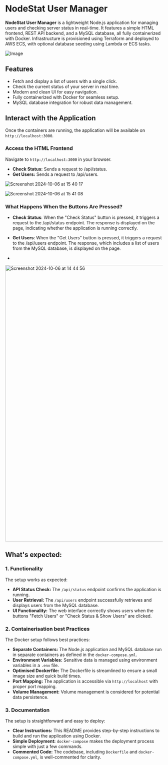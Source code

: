 #  NodeStat User Manager

**NodeStat User Manager** is a lightweight Node.js application for managing users and checking server status in real-time. It features a simple HTML frontend, REST API backend, and a MySQL database, all fully containerized with Docker. Infrastructure is provisioned using Terraform and deployed to AWS ECS, with optional database seeding using Lambda or ECS tasks.


![Image](https://github.com/user-attachments/assets/b08b4b82-2170-4f52-bfd6-011210ba5870)

## Features
- Fetch and display a list of users with a single click.
- Check the current status of your server in real time.
- Modern and clean UI for easy navigation.
- Fully containerized with Docker for seamless setup.
- MySQL database integration for robust data management.



## Interact with the Application

Once the containers are running, the application will be available on `http://localhost:3000`.

### Access the HTML Frontend

Navigate to `http://localhost:3000` in your browser.

- **Check Status:** Sends a request to /api/status.
- **Get Users:** Sends a request to /api/users.

![Screenshot 2024-10-06 at 15 40 17](https://github.com/user-attachments/assets/90067aa2-1e50-4ea7-aa51-b557e6acb192)

![Screenshot 2024-10-06 at 15 41 08](https://github.com/user-attachments/assets/941ad455-7fe5-41db-8d3e-9b29d85fb465)

### What Happens When the Buttons Are Pressed?

- **Check Status**: When the "Check Status" button is pressed, it triggers a request to the /api/status endpoint. The response is displayed on the page, indicating whether the application is running correctly.

- **Get Users**: When the "Get Users" button is pressed, it triggers a request to the /api/users endpoint. The response, which includes a list of users from the MySQL database, is displayed on the page.
-
<img width="885" alt="Screenshot 2024-10-06 at 14 44 56" src="https://github.com/user-attachments/assets/2b10ebbf-73b2-4507-89ce-d7bf9a99fbca">


## What's expected:

### 1. Functionality
The setup works as expected:
- **API Status Check:** The `/api/status` endpoint confirms the application is running.
- **User Retrieval:** The `/api/users` endpoint successfully retrieves and displays users from the MySQL database.
- **UI Functionality:** The web interface correctly shows users when the buttons "Fetch Users" or "Check Status & Show Users" are clicked.

### 2. Containerisation best Practices
The Docker setup follows best practices:
- **Separate Containers:** The Node.js application and MySQL database run in separate containers as defined in the `docker-compose.yml`.
- **Environment Variables:** Sensitive data is managed using environment variables in a `.env` file.
- **Optimised Dockerfile:** The Dockerfile is streamlined to ensure a small image size and quick build times.
- **Port Mapping:** The application is accessible via `http://localhost` with proper port mapping.
- **Volume Management:** Volume management is considered for potential data persistence.

### 3. Documentation
The setup is straightforward and easy to deploy:
- **Clear Instructions:** This README provides step-by-step instructions to build and run the application using Docker.
- **Simple Deployment:** `docker-compose` makes the deployment process simple with just a few commands.
- **Commented Code:** The codebase, including `Dockerfile` and `docker-compose.yml`, is well-commented for clarity.
